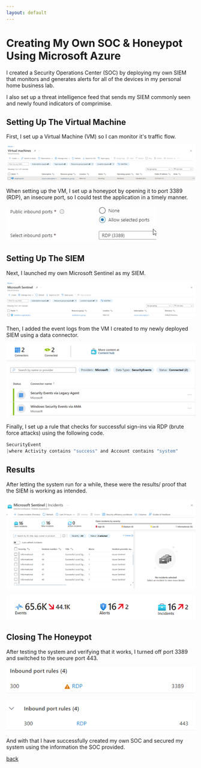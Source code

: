 ```yaml
---
layout: default
---
```


# Creating My Own SOC & Honeypot Using Microsoft Azure

I created a Security Operations Center (SOC) by deploying my own SIEM that monitors and generates alerts for all of the devices in my personal home business lab. 

I also set up a threat intelligence feed that sends my SIEM commonly seen and newly found indicators of comprimise.


## Setting Up The Virtual Machine

First, I set up a Virtual Machine (VM) so I can monitor it's traffic flow.

![VM](1.png)

When setting up the VM, I set up a honeypot by opening it to port 3389 (RDP), an insecure port, so I could test the application in a timely manner.

![RDP](2.png)


## Setting Up The SIEM

Next, I launched my own Microsoft Sentinel as my SIEM.

![Sentinel](3.png)

Then, I added the event logs from the VM I created to my newly deployed SIEM using a data connector.

![DataConnectors](4.png)

Finally, I set up a rule that checks for successful sign-ins via RDP (brute force attacks) using the following code.

```js
SecurityEvent 
|where Activity contains "success" and Account contains "system"
```


## Results

After letting the system run for a while, these were the results/ proof that the SIEM is working as intended.

![Incidents](5.png)

![Events](6.png)



## Closing The Honeypot

After testing the system and verifying that it works, I turned off port 3389 and switched to the secure port 443.

![3389](7.png)

![443](8.png)

And with that I have successfully created my own SOC and secured my system using the information the SOC provided.





[back](./)
